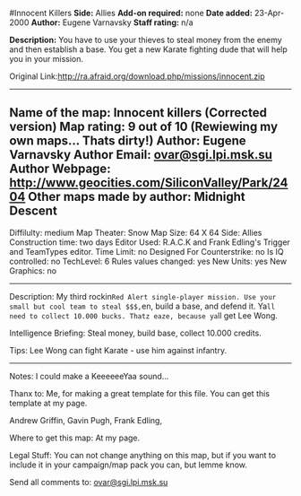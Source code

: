 #Innocent Killers
**Side:** Allies
**Add-on required:** none
**Date added:** 23-Apr-2000
**Author:** Eugene Varnavsky
**Staff rating:** n/a

**Description:** You have to use your thieves to steal money from the enemy and then establish a base. You get a new Karate fighting dude that will help you in your mission.

Original Link:http://ra.afraid.org/download.php/missions/innocent.zip

******************************
Name of the map: Innocent killers (Corrected version)
Map rating: 9 out of 10 (Rewiewing my own maps... Thats dirty!)
Author: Eugene Varnavsky
Author Email: ovar@sgi.lpi.msk.su
Author Webpage: http://www.geocities.com/SiliconValley/Park/2404
Other maps made by author: Midnight Descent
-----------------
Diffilulty: medium
Map Theater: Snow
Map Size: 64 X 64
Side: Allies
Construction time: two days
Editor Used: R.A.C.K and Frank Edling's Trigger and TeamTypes editor.
Time Limit: no
Designed For Counterstrike: no
Is IQ controlled: no
TechLevel: 6
Rules values changed: yes
New Units: yes
New Graphics: no
*****************************
Description: My third rockin` Red Alert single-player mission. Use your
small but cool team to steal $$$, `en, build a base, and defend it.
Ya`ll need to collect 10.000 bucks. Thatz eaze, because ya`ll get Lee Wong.

Intelligence Briefing:
Steal money, build base, collect 10.000 credits.

Tips:
Lee Wong can fight Karate - use him against infantry.

*****************************
Notes:
I could make a KeeeeeeYaa sound...


Thanx to:
Me, for making a great template for this file. You can get this template at
my page.

Andrew Griffin, Gavin Pugh, Frank Edling, 

Where to get this map: At my page.


Legal Stuff: You can not change anything on this map, but if you want to
include it in your campaign/map pack you can, but lemme know.

Send all comments to: ovar@sgi.lpi.msk.su